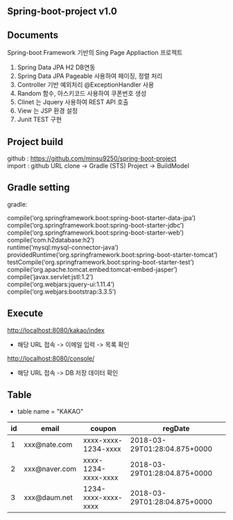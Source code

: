 <h2 id="Spring-boot-project">Spring-boot-project v1.0</h2>

<h2 id="documents">Documents</h2>

<p>Spring-boot Framework 기반의  Sing Page Appliaction  프로젝트</p>

<ol>
<li>Spring Data JPA  H2 DB연동</li>
<li>Spring Data JPA  Pageable 사용하여 페이징, 정렬 처리</li>
<li>Controller 기반 예외처리 @ExceptionHandler 사용</li>
<li>Random 함수, 아스키코드 사용하여 쿠폰번호 생성</li>
<li>Clinet 는 Jquery 사용하여  REST API 호출 </li>
<li>View 는 JSP 환경 설정</li>
<li>Junit TEST 구현</li>
</ol>

<h2 id="project-build">Project build</h2>

<p>github : <a href="https://github.com/minsu9250/spring-boot-project">https://github.com/minsu9250/spring-boot-project</a> <br>
import : github URL clone -&gt; Gradle (STS) Project -&gt; BuildModel</p>

<h2 id="gradle-setting">Gradle setting</h2>

<p>gradle:</p>

<p>compile(‘org.springframework.boot:spring-boot-starter-data-jpa’) <br>
compile(‘org.springframework.boot:spring-boot-starter-jdbc’) <br>
compile(‘org.springframework.boot:spring-boot-starter-web’) <br>
compile(‘com.h2database:h2’) <br>
runtime(‘mysql:mysql-connector-java’) <br>
providedRuntime(‘org.springframework.boot:spring-boot-starter-tomcat’) <br>
testCompile(‘org.springframework.boot:spring-boot-starter-test’) <br>
compile(‘org.apache.tomcat.embed:tomcat-embed-jasper’) <br>
compile(‘javax.servlet:jstl:1.2’) <br>
compile(‘org.webjars:jquery-ui:1.11.4’) <br>
compile(‘org.webjars:bootstrap:3.3.5’)</p>

<h2 id="execute">Execute</h2>

<p><a href="http://localhost:8080/kakao/index">http://localhost:8080/kakao/index</a></p>

<ul>
<li>해당 URL 접속 -&gt; 이메일 입력 -&gt; 목록 확인</li>
</ul>

<p><a href="http://localhost:8080/console/">http://localhost:8080/console/</a></p>

<ul>
<li>해당 URL 접속 -&gt; DB 저장 데이터 확인</li>
</ul>

<h2 id="table">Table</h2>

<ul>
<li>table name = "KAKAO"</li>
</ul>

<table>
<thead>
<tr>
  <th>id</th>
  <th>email</th>
  <th>coupon</th>
  <th>regDate</th>
</tr>
</thead>
<tbody><tr>
  <td>1</td>
  <td>xxx@nate.com</td>
  <td>xxxx-xxxx-1234-xxxx</td>
  <td>2018-03-29T01:28:04.875+0000</td>
</tr>
<tr>
  <td>2</td>
  <td>xxx@naver.com</td>
  <td>xxxx-1234-xxxx-xxxx</td>
  <td>2018-03-29T01:28:04.875+0000</td>
</tr>
<tr>
  <td>3</td>
  <td>xxx@daum.net</td>
  <td>1234-xxxx-xxxx-xxxx</td>
  <td>2018-03-29T01:28:04.875+0000</td>
</tr>
</tbody></table>
